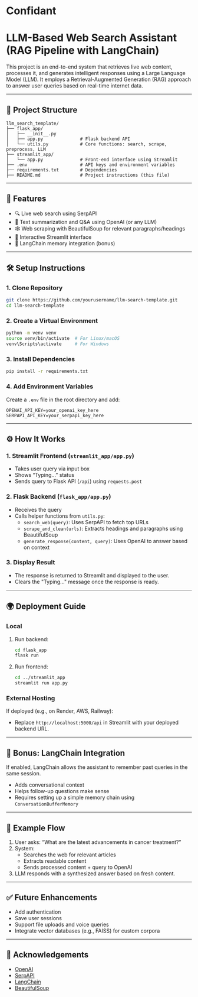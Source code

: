 # Confidant

# LLM-Based Web Search Assistant (RAG Pipeline with LangChain)

This project is an end-to-end system that retrieves live web content, processes it, and generates intelligent responses using a Large Language Model (LLM). It employs a Retrieval-Augmented Generation (RAG) approach to answer user queries based on real-time internet data.

---

## 🔧 Project Structure

```
llm_search_template/
├── flask_app/
│   ├── __init__.py
│   ├── app.py              # Flask backend API
│   └── utils.py            # Core functions: search, scrape, preprocess, LLM
├── streamlit_app/
│   └── app.py              # Front-end interface using Streamlit
├── .env                    # API keys and environment variables
├── requirements.txt        # Dependencies
├── README.md               # Project instructions (this file)
```

---

## 🚀 Features

- 🔍 Live web search using SerpAPI
- 🧠 Text summarization and Q&A using OpenAI (or any LLM)
- 🕸️ Web scraping with BeautifulSoup for relevant paragraphs/headings
- 💬 Interactive Streamlit interface
- 🧩 LangChain memory integration (bonus)

---

## 🛠️ Setup Instructions

### 1. Clone Repository

```bash
git clone https://github.com/yourusername/llm-search-template.git
cd llm-search-template
```

### 2. Create a Virtual Environment

```bash
python -m venv venv
source venv/bin/activate  # For Linux/macOS
venv\Scripts\activate     # For Windows
```

### 3. Install Dependencies

```bash
pip install -r requirements.txt
```

### 4. Add Environment Variables

Create a `.env` file in the root directory and add:

```env
OPENAI_API_KEY=your_openai_key_here
SERPAPI_API_KEY=your_serpapi_key_here
```

---

## ⚙️ How It Works

### 1. Streamlit Frontend (`streamlit_app/app.py`)
- Takes user query via input box
- Shows “Typing…” status
- Sends query to Flask API (`/api`) using `requests.post`

### 2. Flask Backend (`flask_app/app.py`)
- Receives the query
- Calls helper functions from `utils.py`:
  - `search_web(query)`: Uses SerpAPI to fetch top URLs
  - `scrape_and_clean(urls)`: Extracts headings and paragraphs using BeautifulSoup
  - `generate_response(content, query)`: Uses OpenAI to answer based on context

### 3. Display Result
- The response is returned to Streamlit and displayed to the user.
- Clears the "Typing..." message once the response is ready.

---

## 🌍 Deployment Guide

### Local

1. Run backend:
   ```bash
   cd flask_app
   flask run
   ```

2. Run frontend:
   ```bash
   cd ../streamlit_app
   streamlit run app.py
   ```

### External Hosting

If deployed (e.g., on Render, AWS, Railway):
- Replace `http://localhost:5000/api` in Streamlit with your deployed backend URL.

---

## 🧠 Bonus: LangChain Integration

If enabled, LangChain allows the assistant to remember past queries in the same session.

- Adds conversational context
- Helps follow-up questions make sense
- Requires setting up a simple memory chain using `ConversationBufferMemory`

---

## 📌 Example Flow

1. User asks: “What are the latest advancements in cancer treatment?”
2. System:
   - Searches the web for relevant articles
   - Extracts readable content
   - Sends processed content + query to OpenAI
3. LLM responds with a synthesized answer based on fresh content.

---

## ✅ Future Enhancements

- Add authentication
- Save user sessions
- Support file uploads and voice queries
- Integrate vector databases (e.g., FAISS) for custom corpora

---

## 🙌 Acknowledgements

- [OpenAI](https://openai.com/)
- [SerpAPI](https://serpapi.com/)
- [LangChain](https://github.com/hwchase17/langchain)
- [BeautifulSoup](https://www.crummy.com/software/BeautifulSoup/)
